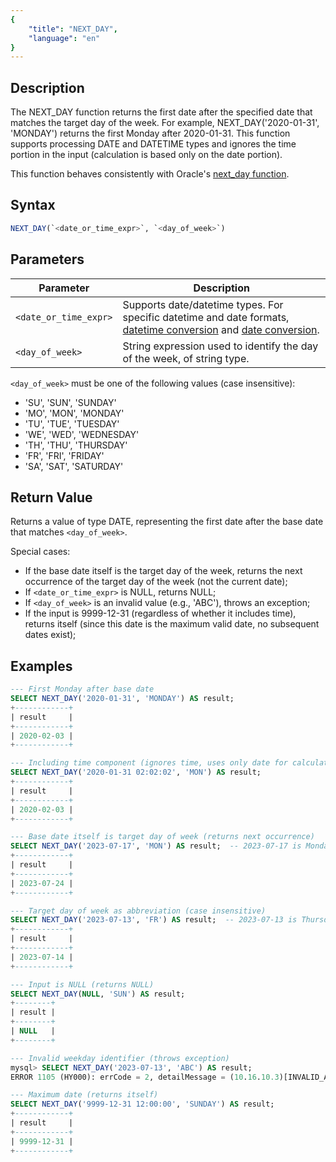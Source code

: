 ```yaml
---
{
    "title": "NEXT_DAY",
    "language": "en"
}
---
```


## Description

The NEXT_DAY function returns the first date after the specified date that matches the target day of the week. For example, NEXT_DAY('2020-01-31', 'MONDAY') returns the first Monday after 2020-01-31. This function supports processing DATE and DATETIME types and ignores the time portion in the input (calculation is based only on the date portion).

This function behaves consistently with Oracle's [next_day function](https://docs.oracle.com/en/database/oracle/oracle-database/19/sqlrf/NEXT_DAY.html).

## Syntax

```sql
NEXT_DAY(`<date_or_time_expr>`, `<day_of_week>`)
```

## Parameters

| Parameter | Description |
| --------- | ----------- |
| `<date_or_time_expr>` | Supports date/datetime types. For specific datetime and date formats, [datetime conversion](../../../../../docs/sql-manual/basic-element/sql-data-types/conversion/datetime-conversion) and [date conversion](../../../../../docs/sql-manual/basic-element/sql-data-types/conversion/date-conversion). |
| `<day_of_week>` | String expression used to identify the day of the week, of string type. |

`<day_of_week>` must be one of the following values (case insensitive):
- 'SU', 'SUN', 'SUNDAY'
- 'MO', 'MON', 'MONDAY'
- 'TU', 'TUE', 'TUESDAY'
- 'WE', 'WED', 'WEDNESDAY'
- 'TH', 'THU', 'THURSDAY'
- 'FR', 'FRI', 'FRIDAY'
- 'SA', 'SAT', 'SATURDAY'

## Return Value

Returns a value of type DATE, representing the first date after the base date that matches `<day_of_week>`.

Special cases:
- If the base date itself is the target day of the week, returns the next occurrence of the target day of the week (not the current date);
- If `<date_or_time_expr>` is NULL, returns NULL;
- If `<day_of_week>` is an invalid value (e.g., 'ABC'), throws an exception;
- If the input is 9999-12-31 (regardless of whether it includes time), returns itself (since this date is the maximum valid date, no subsequent dates exist);

## Examples

```sql
--- First Monday after base date
SELECT NEXT_DAY('2020-01-31', 'MONDAY') AS result;
+------------+
| result     |
+------------+
| 2020-02-03 |
+------------+

--- Including time component (ignores time, uses only date for calculation)
SELECT NEXT_DAY('2020-01-31 02:02:02', 'MON') AS result;
+------------+
| result     |
+------------+
| 2020-02-03 |
+------------+

--- Base date itself is target day of week (returns next occurrence)
SELECT NEXT_DAY('2023-07-17', 'MON') AS result;  -- 2023-07-17 is Monday
+------------+
| result     |
+------------+
| 2023-07-24 |
+------------+

--- Target day of week as abbreviation (case insensitive)
SELECT NEXT_DAY('2023-07-13', 'FR') AS result;  -- 2023-07-13 is Thursday
+------------+
| result     |
+------------+
| 2023-07-14 |
+------------+

--- Input is NULL (returns NULL)
SELECT NEXT_DAY(NULL, 'SUN') AS result;
+--------+
| result |
+--------+
| NULL   |
+--------+

--- Invalid weekday identifier (throws exception)
mysql> SELECT NEXT_DAY('2023-07-13', 'ABC') AS result;
ERROR 1105 (HY000): errCode = 2, detailMessage = (10.16.10.3)[INVALID_ARGUMENT]Function next_day failed to parse weekday: ABC

--- Maximum date (returns itself)
SELECT NEXT_DAY('9999-12-31 12:00:00', 'SUNDAY') AS result;
+------------+
| result     |
+------------+
| 9999-12-31 |
+------------+
``` 
